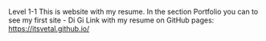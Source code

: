 Level 1-1
This is website with my resume.
In the section Portfolio you can to see my first site - Di Gi
Link with my resume on GitHub pages: https://itsvetal.github.io/
